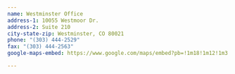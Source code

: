 ```yaml
---
name: Westminster Office
address-1: 10055 Westmoor Dr.
address-2: Suite 210
city-state-zip: Westminster, CO 80021
phone: "(303) 444-2529"
fax: "(303) 444-2563"
google-maps-embed: https://www.google.com/maps/embed?pb=!1m18!1m12!1m3!1d3061.078398465712!2d-105.11237768488188!3d39.89487697942917!2m3!1f0!2f0!3f0!3m2!1i1024!2i768!4f13.1!3m3!1m2!1s0x876b8bef10b36397%3A0x29bb785813336c06!2sBodywise+Physical+Therapy!5e0!3m2!1sen!2sus!4v1550783772911

---
```

